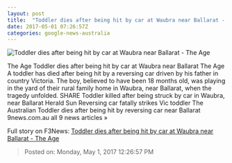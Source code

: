 ```yaml
---
layout: post
title:  "Toddler dies after being hit by car at Waubra near Ballarat - The Age"
date: 2017-05-01 07:26:57Z
categories: google-news-australia
---
```


![Toddler dies after being hit by car at Waubra near Ballarat - The Age](http://www.theage.com.au/content/dam/images/g/h/j/1/u/i/image.related.socialLead.620x349.gvwgaa.png/1493626518570.jpg)

The Age Toddler dies after being hit by car at Waubra near Ballarat The Age A toddler has died after being hit by a reversing car driven by his father in country Victoria. The boy, believed to have been 18 months old, was playing in the yard of their rural family home in Waubra, near Ballarat, when the tragedy unfolded. SHARE Toddler killed after being struck by car in Waubra, near Ballarat Herald Sun Reversing car fatally strikes Vic toddler The Australian Toddler dies after being hit by reversing car near Ballarat 9news.com.au all 9 news articles »


Full story on F3News: [Toddler dies after being hit by car at Waubra near Ballarat - The Age](http://www.f3nws.com/n/uYMJFC)

> Posted on: Monday, May 1, 2017 12:26:57 PM
